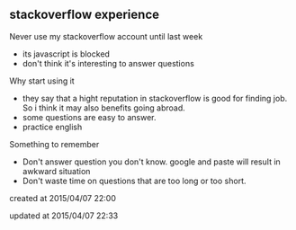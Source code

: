 ## stackoverflow experience

   Never use my stackoverflow account until last week
   
   - its javascript is blocked
   - don't think it's interesting to answer questions
   
   
   Why start using it
   
   - they say that a hight reputation in stackoverflow is good for finding job. So
     i think it may also benefits going abroad.
   - some questions are easy to answer.
   - practice english
   
   
   Something to remember
   
   - Don't answer question you don't know. google and paste will result in awkward situation
   - Don't waste time on questions that are too long or too short.
   

created at 2015/04/07 22:00

updated at 2015/04/07 22:33